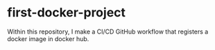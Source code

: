 # first-docker-project
Within this repository, I  make a CI/CD GitHub workflow that registers a docker image in docker hub.
